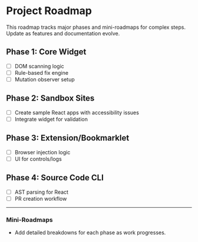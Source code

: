 # Project Roadmap

This roadmap tracks major phases and mini-roadmaps for complex steps. Update as features and documentation evolve.

## Phase 1: Core Widget

- [ ] DOM scanning logic
- [ ] Rule-based fix engine
- [ ] Mutation observer setup

## Phase 2: Sandbox Sites

- [ ] Create sample React apps with accessibility issues
- [ ] Integrate widget for validation

## Phase 3: Extension/Bookmarklet

- [ ] Browser injection logic
- [ ] UI for controls/logs

## Phase 4: Source Code CLI

- [ ] AST parsing for React
- [ ] PR creation workflow

---

### Mini-Roadmaps

- Add detailed breakdowns for each phase as work progresses.
